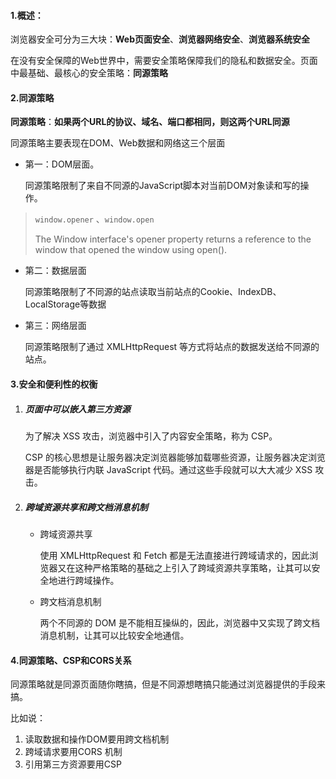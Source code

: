 #### 1.概述：

浏览器安全可分为三大块：**Web页面安全**、**浏览器网络安全**、**浏览器系统安全**

在没有安全保障的Web世界中，需要安全策略保障我们的隐私和数据安全。页面中最基础、最核心的安全策略：**同源策略**

#### 2.同源策略

**同源策略**：**如果两个URL的协议、域名、端口都相同，则这两个URL同源**

同源策略主要表现在DOM、Web数据和网络这三个层面

- 第一：DOM层面。

  同源策略限制了来自不同源的JavaScript脚本对当前DOM对象读和写的操作。

> `window.opener` 、`window.open`
>
> The Window interface's opener property returns a reference to the window that opened the window using open().

- 第二：数据层面

  同源策略限制了不同源的站点读取当前站点的Cookie、IndexDB、LocalStorage等数据

- 第三：网络层面

  同源策略限制了通过 XMLHttpRequest 等方式将站点的数据发送给不同源的站点。

#### 3.安全和便利性的权衡

1. ##### 页面中可以嵌入第三方资源

   为了解决 XSS 攻击，浏览器中引入了内容安全策略，称为 CSP。

   CSP 的核心思想是让服务器决定浏览器能够加载哪些资源，让服务器决定浏览器是否能够执行内联 JavaScript 代码。通过这些手段就可以大大减少 XSS 攻击。

2. ##### 跨域资源共享和跨文档消息机制

   - 跨域资源共享

     使用 XMLHttpRequest 和 Fetch 都是无法直接进行跨域请求的，因此浏览器又在这种严格策略的基础之上引入了跨域资源共享策略，让其可以安全地进行跨域操作。

   - 跨文档消息机制

     两个不同源的 DOM 是不能相互操纵的，因此，浏览器中又实现了跨文档消息机制，让其可以比较安全地通信。

#### 4.同源策略、CSP和CORS关系

同源策略就是同源页面随你瞎搞，但是不同源想瞎搞只能通过浏览器提供的手段来搞。

比如说：

1. 读取数据和操作DOM要用跨文档机制
2. 跨域请求要用CORS 机制
3. 引用第三方资源要用CSP